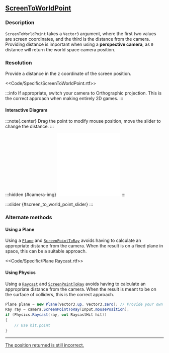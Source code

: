 ## [ScreenToWorldPoint](https://docs.unity3d.com/ScriptReference/Camera.ScreenToWorldPoint.html)
### Description
`ScreenToWorldPoint` takes a `Vector3` argument, where the first two values are screen coordinates, and the third is the distance from the camera.  
Providing distance is important when using a **perspective camera**, as `0` distance will return the world space camera position.

### Resolution
Provide a distance in the z coordinate of the screen position.

<<Code/Specific/ScreenToWorldPoint.rtf>>

:::info
If appropriate, switch your camera to Orthographic projection. This is the correct approach when making entirely 2D games.
:::  

#### Interactive Diagram

:::note{.center}
Drag the point to modify mouse position, move the slider to change the distance.
:::

:::hidden {#camera-img}
![Camera](camera.svg)
:::
<script type="module" src="/Scripts/Interactive/ScreenToWorldPoint/scene.js?v=1.0.0"></script>
<canvas id="screen_to_world_point" width="500" height="500"></canvas>
:::slider {#screen_to_world_point_slider}
:::

### Alternate methods
#### Using a Plane

Using a [`Plane`](https://docs.unity3d.com/ScriptReference/Plane.html) and [`ScreenPointToRay`](https://docs.unity3d.com/ScriptReference/Camera.ScreenPointToRay.html) avoids having to calculate an appropriate distance from the camera. When the result is on a fixed plane in space, this can be a suitable approach.  

<<Code/Specific/Plane Raycast.rtf>>  

#### Using Physics
Using a [`Raycast`](https://docs.unity3d.com/ScriptReference/Physics.Raycast.html) and [`ScreenPointToRay`](https://docs.unity3d.com/ScriptReference/Camera.ScreenPointToRay.html) avoids having to calculate an appropriate distance from the camera. When the result is meant to be on the surface of colliders, this is the correct approach.

```csharp
Plane plane = new Plane(Vector3.up, Vector3.zero); // Provide your own plane
Ray ray = camera.ScreenPointToRay(Input.mousePosition);
if (Physics.Raycast(ray, out RaycastHit hit))
{
    // Use hit.point
}
```

---  

[The position returned is still incorrect.](ScreenToWorldPoint%20Spaces.md)